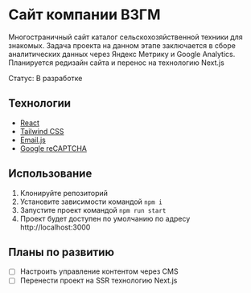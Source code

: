 # Сайт компании ВЗГМ
Многостраничный сайт каталог сельскохозяйственной техники для знакомых. Задача проекта на данном этапе заключается в сборе аналитических данных через Яндекс Метрику и Google Analytics. Планируется редизайн сайта и перенос на технологию Next.js  

Статус: В разработке

## Технологии
- [React](https://react.dev)
- [Tailwind CSS](https://tailwindcss.com)
- [Email.js](https://www.emailjs.com)
- [Google reCAPTCHA](https://www.google.com/recaptcha/about/)

## Использование

1) Клонируйте репозиторий
2) Установите зависимости командой `npm i`
3) Запустите проект командой `npm run start`
4) Проект будет доступен по умолчанию по адресу http://localhost:3000

## Планы по развитию
- [ ] Настроить управление контентом через CMS 
- [ ] Перенести проект на SSR технологию Next.js
